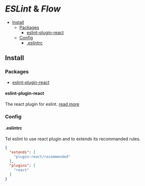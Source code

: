 # *ESLint* & *Flow*

+ [Install](#install)
    + [Packages](#packages)
        + [eslint-plugin-react](#eslint-plugin-react)
    + [Config](#config)
        + [.eslintrc](#eslintrc)

## Install

### Packages

  + [eslint-plugin-react](#eslint-plugin-react)

#### eslint-plugin-react

The react plugin for eslint. [read more](https://github.com/yannickcr/eslint-plugin-react)

### Config

#### .eslintrc

Tel eslint to use react plugin and to extends its recommanded rules.

```json
{
  "extends": [
    "plugin:react/recommended"
  ],
  "plugins": [
    "react"
  ]
}
```